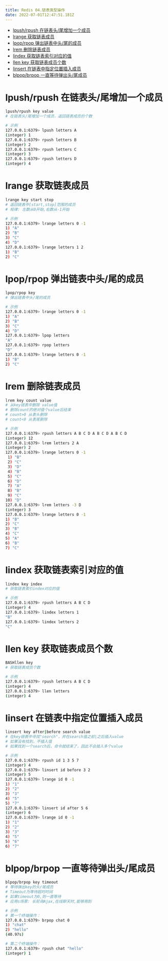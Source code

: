 ```yaml
---
title: Redis 04.链表类型操作
date: 2022-07-01T12:47:51.181Z
---
```

- [lpush/rpush 在链表头/尾增加一个成员](#lpushrpush-在链表头尾增加一个成员)
- [lrange 获取链表成员](#lrange-获取链表成员)
- [lpop/rpop 弹出链表中头/尾的成员](#lpoprpop-弹出链表中头尾的成员)
- [lrem 删除链表成员](#lrem-删除链表成员)
- [lindex 获取链表索引对应的值](#lindex-获取链表索引对应的值)
- [llen key 获取链表成员个数](#llen-key-获取链表成员个数)
- [linsert 在链表中指定位置插入成员](#linsert-在链表中指定位置插入成员)
- [blpop/brpop 一直等待弹出头/尾成员](#blpopbrpop-一直等待弹出头尾成员)

# lpush/rpush 在链表头/尾增加一个成员

```bash
lpush/rpush key value
# 在链表头/尾增加一个成员，返回链表成员的个数

# 示例
127.0.0.1:6379> lpush letters A
(integer) 1
127.0.0.1:6379> rpush letters B
(integer) 2
127.0.0.1:6379> rpush letters C
(integer) 3
127.0.0.1:6379> rpush letters D
(integer) 4
```

# lrange 获取链表成员

```bash
lrange key start stop
# 返回链表中[start,stop]范围的成员
# 规律: 左数从0开始,右数从-1开始

# 示例
127.0.0.1:6379> lrange letters 0 -1
1) "A"
2) "B"
3) "C"
4) "D"
127.0.0.1:6379> lrange letters 1 2
1) "B"
2) "C"
```

# lpop/rpop 弹出链表中头/尾的成员

```bash
lpop/rpop key
# 弹出链表中头/尾的成员

# 示例
127.0.0.1:6379> lrange letters 0 -1
1) "A"
2) "B"
3) "C"
4) "D"
127.0.0.1:6379> lpop letters
"A"
127.0.0.1:6379> rpop letters
"D"
127.0.0.1:6379> lrange letters 0 -1
1) "B"
2) "C"
```

# lrem 删除链表成员

```bash
lrem key count value
# 从key链表中删除 value值
# 删除count的绝对值个value后结束
# count>0 从表头删除
# count<0 从表尾删除

# 示例
127.0.0.1:6379> rpush letters A B C D A B C D A B C D
(integer) 12
127.0.0.1:6379> lrem letters 2 A
(integer) 2
127.0.0.1:6379> lrange letters 0 -1
 1) "B"
 2) "C"
 3) "D"
 4) "B"
 5) "C"
 6) "D"
 7) "A"
 8) "B"
 9) "C"
10) "D"
127.0.0.1:6379> lrem letters -3 D
(integer) 3
127.0.0.1:6379> lrange letters 0 -1
1) "B"
2) "C"
3) "B"
4) "C"
5) "A"
6) "B"
7) "C"
```

# lindex 获取链表索引对应的值

```bash
lindex key index
# 获取链表索引index对应的值

# 示例
127.0.0.1:6379> rpush letters A B C D
(integer) 4
127.0.0.1:6379> lindex letters 1
"B"
127.0.0.1:6379> lindex letters 2
"C"
```

# llen key 获取链表成员个数

```bash
BASHllen key
# 获取链表成员个数

# 示例
127.0.0.1:6379> rpush letters A B C D
(integer) 4
127.0.0.1:6379> llen letters
(integer) 4
```

# linsert 在链表中指定位置插入成员

```bash
linsert key after|before search value
# 在key链表中寻找"search"，并在search值之前|之后插入value
# 如果没有找到，不插入值
# 如果找到一个search后，命令就结束了，因此不会插入多个value

# 示例
127.0.0.1:6379> rpush id 1 3 5 7
(integer) 4
127.0.0.1:6379> linsert id before 3 2
(integer) 5
127.0.0.1:6379> lrange id 0 -1
1) "1"
2) "2"
3) "3"
4) "5"
5) "7"
127.0.0.1:6379> linsert id after 5 6
(integer) 6
127.0.0.1:6379> lrange id 0 -1
1) "1"
2) "2"
3) "3"
4) "5"
5) "6"
6) "7"
```

# blpop/brpop 一直等待弹出头/尾成员

```bash
blpop/brpop key timeout
# 等待弹出key的头/尾成员
# Timeout为等待超时时间
# 如果timeout为0,则一直等待
# 应用s场景: 长轮询Ajax,在线聊天时,能够用到

# 示例
# 第一个终端操作：
127.0.0.1:6379> brpop chat 0
1) "chat"
2) "hello"
(40.97s)

# 第二个终端操作：
127.0.0.1:6379> rpush chat "hello"
(integer) 1
```